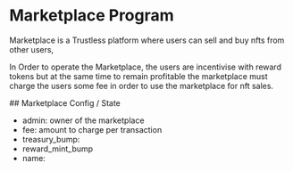 # Marketplace Program

Marketplace is a Trustless platform where users can sell and buy nfts from other users, 

In Order to operate the Marketplace, the users are incentivise with reward tokens but at the same time to remain profitable the marketplace must charge the users some fee in order to use the marketplace for nft sales.

## Marketplace Config / State
- admin: owner of the marketplace
- fee: amount to charge per transaction
- treasury_bump: 
- reward_mint_bump
- name:

